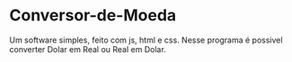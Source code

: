 # Conversor-de-Moeda
Um software simples, feito com js, html e css. Nesse programa é possivel converter Dolar em Real ou Real em Dolar.
